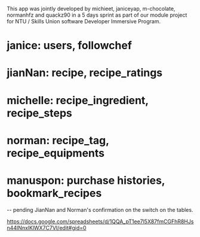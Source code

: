 This app was jointly developed by michieet, janiceyap, m-chocolate, normanhfz and quackz90 in a 5 days sprint as part of our module project for NTU / Skills Union software Developer Immersive Program.

# janice: users, followchef
# jianNan: recipe, recipe_ratings
# michelle: recipe_ingredient, recipe_steps
# norman: recipe_tag, recipe_equipments
# manuspon: purchase histories, bookmark_recipes

-- pending JianNan and Norman's confirmation on the switch on the tables.

https://docs.google.com/spreadsheets/d/1QQA_pT1ee7l5X87fmCGFhR8HJsn44INnxlKlWX7C7VI/edit#gid=0





